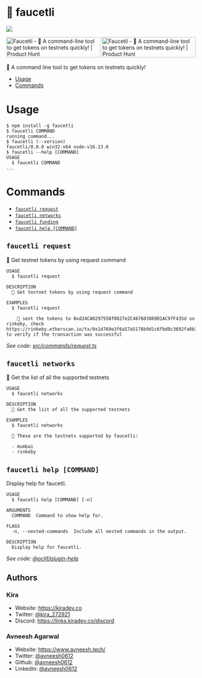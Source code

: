# 🦄 faucetli

![](https://imgur.com/9WQdXPl.png)

<a href="https://www.producthunt.com/posts/faucetli?utm_source=badge-top-post-badge&utm_medium=badge&utm_souce=badge-faucetli" target="_blank"><img src="https://api.producthunt.com/widgets/embed-image/v1/top-post-badge.svg?post_id=341862&theme=dark&period=daily" alt="Faucetli - 🦄&#0032;A&#0032;command&#0045;line&#0032;tool&#0032;to&#0032;get&#0032;tokens&#0032;on&#0032;testnets&#0032;quickly&#0033; | Product Hunt" style="width: 250px; height: 54px;" width="250" height="54" /></a> <a href="https://www.producthunt.com/posts/faucetli?utm_source=badge-featured&utm_medium=badge&utm_souce=badge-faucetli" target="_blank"><img src="https://api.producthunt.com/widgets/embed-image/v1/featured.svg?post_id=341862&theme=dark" alt="Faucetli - 🦄&#0032;A&#0032;command&#0045;line&#0032;tool&#0032;to&#0032;get&#0032;tokens&#0032;on&#0032;testnets&#0032;quickly&#0033; | Product Hunt" style="width: 250px; height: 54px;" width="250" height="54" /></a>

🦄 A command line tool to get tokens on testnets quickly!

- [Usage](#usage)
- [Commands](#commands)

# Usage

```
$ npm install -g faucetli
$ faucetli COMMAND
running command...
$ faucetli (--version)
faucetli/0.0.0 win32-x64 node-v16.13.0
$ faucetli --help [COMMAND]
USAGE
  $ faucetli COMMAND
...
```

# Commands

- [`faucetli request`](#faucetli-request)
- [`faucetli networks`](#faucetli-networks)
- [`faucetli funding`](#faucetli-funding)
- [`faucetli help [COMMAND]`](#faucetli-help-command)

## `faucetli request`

🦄 Get testnet tokens by using request command

```
USAGE
  $ faucetli request

DESCRIPTION
  🦄 Get testnet tokens by using request command

EXAMPLES
  $ faucetli request

    🎉 sent the tokens to 0xd24CA0297558f0827e2C467603869D1AC9fF435d on rinkeby, check https://rinkeby.etherscan.io/tx/0x1d769e3f6a57a5176b9d1c6fbd8c3692fa0b3764c314ca6c263140794fde2cbd to verify if the transaction was successful
```

_See code: [src/commands/request.ts](https://github.com/Kira272921/faucetli/blob/main/src/commands/request.ts)_

## `faucetli networks`

🌈 Get the list of all the supported testnets

```
USAGE
  $ faucetli networks

DESCRIPTION
  🌈 Get the list of all the supported testnets

EXAMPLES
  $ faucetli networks

  🌈 These are the testnets supported by faucetli:

  - mumbai
  - rinkeby
```

## `faucetli help [COMMAND]`

Display help for faucetli.

```
USAGE
  $ faucetli help [COMMAND] [-n]

ARGUMENTS
  COMMAND  Command to show help for.

FLAGS
  -n, --nested-commands  Include all nested commands in the output.

DESCRIPTION
  Display help for faucetli.
```

_See code: [@oclif/plugin-help](https://github.com/oclif/plugin-help/blob/main/src/commands/help.ts)_

<!-- commandsstop -->

## Authors

### Kira

- Website: https://kiradev.co
- Twitter: [@kira_272921](https://twitter.com/kira_272921)
- Discord: https://links.kiradev.co/discord

### Avneesh Agarwal

- Website: https://www.avneesh.tech/
- Twitter: [@avneesh0612](https://twitter.com/avneesh0612)
- Github: [@avneesh0612](https://github.com/avneesh0612)
- LinkedIn: [@avneesh0612](https://www.linkedin.com/in/avneesh0612)
